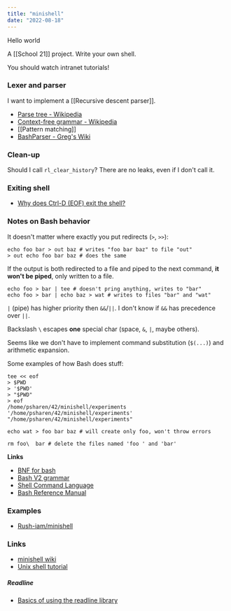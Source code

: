 ```yaml
---
title: "minishell"
date: "2022-08-18"
---
```


Hello world

A [[School 21]] project. Write your own shell.

You should watch intranet tutorials!

### Lexer and parser
I want to implement a [[Recursive descent parser]].

- [Parse tree - Wikipedia](https://en.wikipedia.org/wiki/Parse_tree)
- [Context-free grammar - Wikipedia](https://en.wikipedia.org/wiki/Context-free_grammar)
- [[Pattern matching]]
- [BashParser - Greg's Wiki](https://mywiki.wooledge.org/BashParser)

### Clean-up
Should I call `rl_clear_history`? There are no leaks, even if I don't call it.

### Exiting shell
- [Why does Ctrl-D (EOF) exit the shell?](https://unix.stackexchange.com/questions/110240/)

### Notes on Bash behavior
It doesn't matter where exactly you put redirects (`>`, `>>`):
```shell
echo foo bar > out baz # writes "foo bar baz" to file "out"
> out echo foo bar baz # does the same
```

If the output is both redirected to a file and piped to the next command, **it won't be piped**, only written to a file.

```shell
echo foo > bar | tee # doesn't pring anything, writes to "bar"
echo foo > bar | echo baz > wat # writes to files "bar" and "wat"
```

`|` (pipe) has higher priority then `&&`/`||`. I don't know if `&&` has precedence over `||`.

Backslash `\` escapes **one** special char (space, `&`, `|`, maybe others).

Seems like we don't have to implement command substitution (`$(...)`) and arithmetic expansion.

Some examples of how Bash does stuff:
```shell
tee << eof
> $PWD
> '$PWD'
> "$PWD"
> eof
/home/psharen/42/minishell/experiments
'/home/psharen/42/minishell/experiments'
"/home/psharen/42/minishell/experiments"

echo wat > foo bar baz # will create only foo, won't throw errors

rm foo\  bar # delete the files named 'foo ' and 'bar'
```

**Links**
- [BNF for bash](https://flylib.com/books/en/4.108.1.100/1/)
- [Bash V2 grammar](https://cmdse.github.io/pages/appendix/bash-grammar.html)
- [Shell Command Language](https://pubs.opengroup.org/onlinepubs/9699919799/utilities/V3_chap02.html)
- [Bash Reference Manual](https://www.gnu.org/software/bash/manual/html_node/index.html)

### Examples
- [Rush-iam/minishell](https://github.com/Rush-iam/minishell)

### Links
- [minishell wiki](https://github.com/Aisoipheo/21_42_wiki/blob/main/minishell/README.md)
- [Unix shell tutorial](https://web.archive.org/web/20170207130846/http://porkmail.org/era/unix/shell.html)

##### Readline
- [Basics of using the readline library](https://eli.thegreenplace.net/2016/basics-of-using-the-readline-library/)